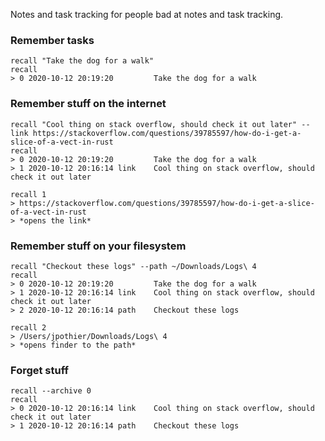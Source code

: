 Notes and task tracking for people bad at notes and task tracking.

### Remember tasks
```
recall "Take the dog for a walk"
recall
> 0 2020-10-12 20:19:20		    Take the dog for a walk
```

### Remember stuff on the internet
```
recall "Cool thing on stack overflow, should check it out later" --link https://stackoverflow.com/questions/39785597/how-do-i-get-a-slice-of-a-vect-in-rust
recall
> 0 2020-10-12 20:19:20		    Take the dog for a walk
> 1 2020-10-12 20:16:14	link	Cool thing on stack overflow, should check it out later

recall 1
> https://stackoverflow.com/questions/39785597/how-do-i-get-a-slice-of-a-vect-in-rust
> *opens the link*
```

### Remember stuff on your filesystem
```
recall "Checkout these logs" --path ~/Downloads/Logs\ 4
recall
> 0 2020-10-12 20:19:20		    Take the dog for a walk
> 1 2020-10-12 20:16:14	link	Cool thing on stack overflow, should check it out later
> 2 2020-10-12 20:16:14	path	Checkout these logs

recall 2
> /Users/jpothier/Downloads/Logs\ 4
> *opens finder to the path*
```

### Forget stuff
```
recall --archive 0
recall
> 0 2020-10-12 20:16:14	link	Cool thing on stack overflow, should check it out later
> 1 2020-10-12 20:16:14	path	Checkout these logs
```